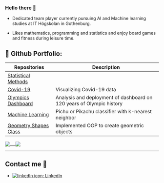 ### Hello there 👋

* Dedicated team player currently pursuing AI and Machine learning studies at IT Högskolan in Gothenburg.

* Likes mathematics, programming and statistics and enjoy board games and fitness during leisure time.

## :briefcase: Github Portfolio:
| Repositories                   | Description                        |
| ------------------------------ | ---------------------------------- |
|[Statistical Methods][sg]       |  |Graphs & data exploring "Iris" dataset	|
|[Covid-19][c]| Visualizing Covid-19 data                    |
|[Olympics Dashboard][pr]        | Analysis and deployment of dashboard on 120 years of Olympic history|                                 
|[Machine Learning][mla] | Pichu or Pikachu classifier with k-nearest neighbor           |
|[Geometry Shapes Class][gs]     | Implemented OOP to create geometric objects|

[pr]: https://github.com/JoelOscarsson/GroupProjectOS-Databehandling
[c]: https://github.com/JoelOscarsson/Databehandling-JoelOscarsson/blob/main/Laboration-1/Labb_1.ipynb
[gs]: https://github.com/JoelOscarsson/PythonSchool/tree/main/Labb-3/Shape
[mla]: https://github.com/JoelOscarsson/PythonSchool/blob/main/Labb-2/Labb2.ipynb
[sg]: https://github.com/JoelOscarsson/Statistics/blob/main/Projekt.ipynb
[es]: https://github.com/JoelOscarsson/Databehandling-JoelOscarsson/blob/main/Laboration-1/Labb_1.ipynb

<a href="https://github.com/anuraghazra/github-readme-stats">
  <img align="center" src="https://github-readme-stats.vercel.app/api?username=JoelOscarsson&show_icons=true&count_private=true&include_all_commits=true&hide=issues&text_color=718096&bg_color=ffffff00&hide_border=true&hide_title=true" /> 
</a>
<a href="https://github.com/anuraghazra/github-readme-stats">
  <img align="center" src="https://github-readme-stats.vercel.app/api/top-langs/?username=JoelOscarsson&text_color=718096&bg_color=ffffff00&hide_border=true&hide_title=true&langs_count=3" />
</a>


---
## Contact me :iphone:

- [![linkedIn icon](assets/linkedIn-icon.png): LinkedIn][linkedin]

[linkedin]: https://www.linkedin.com/in/joel-oscarsson-2593048a

